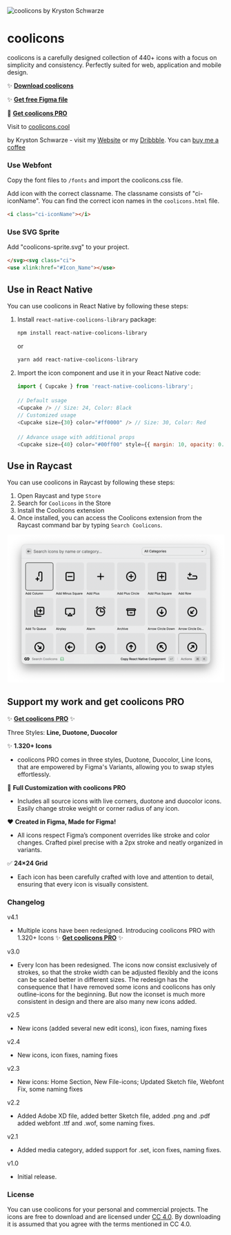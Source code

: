 ![coolicons by Kryston Schwarze](https://github.com/krystonschwarze/coolicons/blob/master/coolicons-feature-card.png?raw=true)


# coolicons

coolicons is a carefully designed collection of 440+ icons with a focus on simplicity and consistency. Perfectly suited for web, application and mobile design.

✨ **[Download coolicons](https://github.com/krystonschwarze/coolicons/releases/download/v4.1/coolicons.v4.1.zip)**

✨ **[Get free Figma file](https://www.figma.com/community/file/800815864899415771)**

🌈 **[Get coolicons PRO](https://www.figma.com/community/file/1208110531299974704)**


Visit to [coolicons.cool](https://coolicons.cool/)

by Kryston Schwarze - visit my [Website](https://krystonschwarze.com/) or my [Dribbble](https://dribbble.com/krystonschwarze). 
You can [buy me a coffee](https://www.buymeacoffee.com/krystonschwarze)


### Use Webfont

Copy the font files to `/fonts` and import the coolicons.css file.

Add icon with the correct classname. The classname consists of "ci-iconName". You can find the correct icon names in the `coolicons.html` file.

```html
<i class="ci-iconName"></i>
```

### Use SVG Sprite

Add "coolicons-sprite.svg" to your project.

```html
</svg><svg class="ci">
<use xlink:href="#Icon_Name"></use>
```

## Use in React Native

You can use coolicons in React Native by following these steps:

1. Install `react-native-coolicons-library` package:
   ```bash
   npm install react-native-coolicons-library
   ```
   or
   ```bash
   yarn add react-native-coolicons-library
   ```
2. Import the icon component and use it in your React Native code:

   ```javascript
   import { Cupcake } from 'react-native-coolicons-library';
   
   // Default usage
   <Cupcake /> // Size: 24, Color: Black
   // Customized usage
   <Cupcake size={30} color="#ff0000" /> // Size: 30, Color: Red

   // Advance usage with additional props
   <Cupcake size={40} color="#00ff00" style={{ margin: 10, opacity: 0.5 }} /> // Size: 40, Color: Green, with additional styles: margin and opacity
   ```

## Use in Raycast

You can use coolicons in Raycast by following these steps:
1. Open Raycast and type `Store`
2. Search for `Coolicons` in the Store
3. Install the Coolicons extension
4. Once installed, you can access the Coolicons extension from the Raycast command bar by typing `Search Coolicons`.

![Coolicons in Raycast](/coolicons-raycast/media/coolicons-raycast.png)

## Support my work and get coolicons PRO

✨ **[Get coolicons PRO](https://www.figma.com/community/file/1208110531299974704)** ✨

Three Styles: **Line, Duotone, Duocolor**

✨ **1.320+ Icons**
- coolicons PRO comes in three styles, Duotone, Duocolor, Line Icons, that are empowered by Figma's Variants, allowing you to swap styles effortlessly.


🌈  **Full Customization with coolicons PRO**
- Includes all source icons with live corners, duotone and duocolor icons. Easily change stroke weight or corner radius of any icon.


❤️  **Created in Figma, Made for Figma!**
- All icons respect Figma’s component overrides like stroke and color changes. Crafted pixel precise with a 2px stroke and neatly organized in variants.


✅ **24×24 Grid**
- Each icon has been carefully crafted with love and attention to detail, ensuring that every icon is visually consistent.


### Changelog

v4.1
- Multiple icons have been redesigned. Introducing coolicons PRO with 1.320+ Icons ✨ **[Get coolicons PRO](https://www.figma.com/community/file/1208110531299974704)** ✨

v3.0
- Every Icon has been redesigned. The icons now consist exclusively of strokes, so that the stroke width can be adjusted flexibly and the icons can be scaled better in different sizes. The redesign has the consequence that I have removed some icons and coolicons has only outline-icons for the beginning. But now the iconset is much more consistent in design and there are also many new icons added.

v2.5
- New icons (added several new edit icons), icon fixes, naming fixes

v2.4
- New icons, icon fixes, naming fixes

v2.3
- New icons: Home Section, New File-icons; Updated Sketch file, Webfont Fix, some naming fixes

v2.2
- Added Adobe XD file, added better Sketch file, added .png and .pdf added webfont .ttf and .wof, some naming fixes.

v2.1
- Added media category, added support for .set, icon fixes, naming fixes.

v1.0
- Initial release.


### License
You can use coolicons for your personal and commercial projects. 
The icons are free to download and are licensed under [CC 4.0](https://creativecommons.org/licenses/by/4.0/).
By downloading it is assumed that you agree with the terms mentioned in CC 4.0.